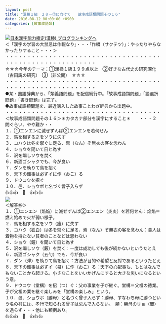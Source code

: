 ```yaml
---
layout: post
title: "漢検１級　２８ー②に向けて　　故事成語類問題その１６"
date: 2016-08-12 00:00:00 +0900
categories: [故事成語類]
---
```


[![](/syuusyuu9701/assets/images/漢検１級-２８ー②に向けて-故事成語類問題その１６-br_c_3028_1.gif)](http://blog.with2.net/link.php?1659096:3028 "日本漢字能力検定(漢検) ブログランキングへ")[日本漢字能力検定(漢検) ブログランキングへ](http://blog.with2.net/link.php?1659096:3028)  
＜「漢字の学習の大禁忌は作輟なり」・・・「作輟（サクテツ）」：やったりやらなかったりすること・・・＞  
・・・・・・・・・・・・・・・・・・・・・・・・・・・・・・・・・・・・・・・・・・・・・・・・・・・・・・・・・  
☆☆☆今年のテーマ：①漢検１級１９９点以上　②好きな古代史の研究深化（古田説の研究）　③（非公開）　☆☆☆　　  
・・・・・・・・・・・・・・・・・・・・・・・・・・・・・・・・・・・・・・・・・・・・・・・・・・・・・・・・・  
●某・国語辞典から、「類義語問題」を配信続行中。「故事成語類問題」「語選択問題」「書き問題」は完了。  
●故事成語類問題を、最近購入した故事ことわざ辞典から出題中。  
・・・・・・・・・・・・・・・・・・・・・・・・・・・・・・・・・・・・  
＜故事成語類問題その１６＞＊カタカナ部分を漢字にすること＊　　・・・２問ぐらい、やや難か・・  
１．①エンエンに滅ぜずんば②エンエンを若何せん  
２．馬を相する之をソウに失す  
３．コハクは冬を禦ぐに足る、焉（なん）ぞ無衣の客を念わん  
４．ショウを聞いて日と為す  
５．沢を竭しソウを焚く  
６．新酒ゴシャクでも、今が良い  
７．ダンを執りて鳥を招く  
８．天下の難事は必ずイに作（おこ）る  
９．ドウコウを招ぐ  
１０．邑、ショウボと名づく曾子入らず  
👍👍👍　🐒　👍👍👍  
![](/syuusyuu9701/assets/images/漢検１級-２８ー②に向けて-故事成語類問題その１６-e80f65e175a14e29be01ab14d1747fb5.png)  
＜解答⑯＞  
１．①エンエン（焔焔）に滅ぜずんば②エンエン（炎炎）を若何せん：焔焔＝燃え始めで火が弱い様子。  
２．馬を相する之をソウ（痩）に失す  
３．コハク（狐白）は冬を禦ぐに足る、焉（なん）ぞ無衣の客を念わん：貴人は着物を持たない貧者のことなどは思わない  
４．ショウ（鐘）を聞いて日と為す  
５．沢を竭しソウ（藪）を焚く：一度は成功しても後が続かないというたとえ  
６．新酒ゴシャク（五勺）でも、今が良い  
７．ダン（弾）を執りて鳥を招く：方法が目的や希望と反対であるというたとえ  
８．天下の難事は必ずイ（易）に作（おこ）る：天下の心配事も、もとはなんでもないことから起きる。小さなことをいいかげんにすると大きな災いになるという意。  
９．ドウコウ（堂構）を招（つ）ぐ：父の事業を子が継ぐ。堂構＝父祖の徳業。子が父祖の業を継ぐ楽しみを「堂構の楽しみ」という。  
１０．邑、ショウボ（勝母）と名づく曾子入らず：勝母、すなわち母に勝つという名の村には、孝行で知られる曾子は忌んで入らない。　類：勝母のリョ（閭）を過らず・・・他にも類例あり。  
👍👍👍　🐒　👍👍👍  